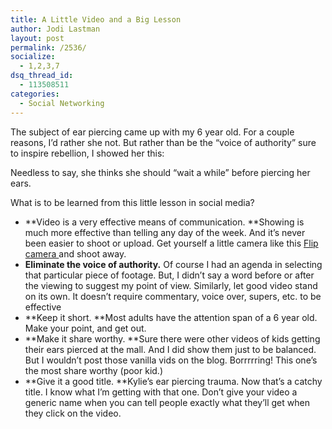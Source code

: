 ```yaml
---
title: A Little Video and a Big Lesson
author: Jodi Lastman
layout: post
permalink: /2536/
socialize:
  - 1,2,3,7
dsq_thread_id:
  - 113508511
categories:
  - Social Networking
---
```

The subject of ear piercing came up with my 6 year old. For a couple reasons, I&#8217;d rather she not. But rather than be the &#8220;voice of authority&#8221; sure to inspire rebellion, I showed her this:  


Needless to say, she thinks she should &#8220;wait a while&#8221; before piercing her ears.

What is to be learned from this little lesson in social media?

*   **Video is a very effective means of communication. **Showing is much more effective than telling any day of the week. And it&#8217;s never been easier to shoot or upload. Get yourself a little camera like this [Flip camera ][1]and shoot away.
*   **Eliminate the voice of authority.** Of course I had an agenda in selecting that particular piece of footage. But, I didn&#8217;t say a word before or after the viewing to suggest my point of view. Similarly, let good video stand on its own. It doesn&#8217;t require commentary, voice over, supers, etc. to be effective
*   **Keep it short. **Most adults have the attention span of a 6 year old. Make your point, and get out.
*   **Make it share worthy. **Sure there were other videos of kids getting their ears pierced at the mall. And I did show them just to be balanced. But I wouldn&#8217;t post those vanilla vids on the blog. Borrrrring! This one&#8217;s the most share worthy (poor kid.)
*   **Give it a good title. **Kylie&#8217;s ear piercing trauma. Now that&#8217;s a catchy title. I know what I&#8217;m getting with that one. Don&#8217;t give your video a generic name when you can tell people exactly what they&#8217;ll get when they click on the video.

 [1]: http://www.theflip.com/en-ca/